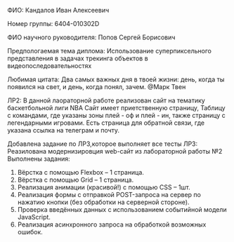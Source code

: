 ФИО: Кандалов Иван Алексеевич

Номер группы: 6404-010302D

ФИО научного руководителя: Попов Сергей Борисович

Предпологаемая тема диплома: Использование суперпиксельного представления в задачах трекинга объектов в видеопоследовательностях

Любимая цитата: Два самых важных дня в твоей жизни: день, когда ты появился на свет, и день, когда понял, зачем. @Марк Твен



ЛР2:
В данной лаораторной работе реализован сайт на тематику баскетбольной лиги NBA
Сайт имеет приетственную страницу, Таблицу с командами, где указаны зоны плей - оф и плей - ин, также страницу с легендарными игровами. Есть страница для обратной связи, где указана ссылка на телеграм и почту.

Добавлена задание по ЛР3,которое выполняет все тесты
ЛР3:
Реазилована модернизировция web-сайт из лабораторной работы №2 
Выполнены задания:
1.	Вёрстка с помощью Flexbox – 1 страница.
2.	Вёрстка с помощью Grid – 1 страница.
3.	Реализация анимации (красивой!) с помощью CSS – 1шт.
4.	Реализация формы с отправкой POST-запроса на сервер по нажатию кнопки (без обработки на серверной стороне).
5.	Проверка введённых данных с использованием событийной модели JavaScript.
6.	Реализация асинхронного запроса на   обработкой возможных ошибок.
